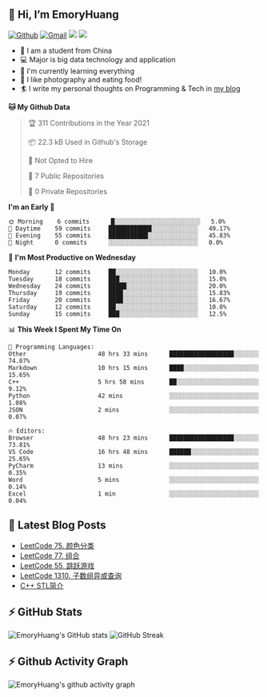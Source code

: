 ## 👋 Hi, I’m EmoryHuang
[![Github](https://img.shields.io/badge/-Github-000?style=flat&logo=Github&logoColor=white)](https://github.com/emoryhuang)
[![Gmail](https://img.shields.io/badge/-Gmail-c14438?style=flat&logo=Gmail&logoColor=white)](mailto:vunihbolvep@gmail.com)
![](https://komarev.com/ghpvc/?username=EmoryHuang)
![](https://img.shields.io/badge/build-passing-brightgreen)
- 🧐 I am a student from China
- 💻 Major is big data technology and application
- 🌱 I'm currently learning everything
- 👯 I like photography and eating food!
- 🏄‍ I write my personal thoughts on Programming & Tech in [my blog](emoryhuang.github.io)

<!--START_SECTION:waka-->
**🐱 My Github Data** 

> 🏆 311 Contributions in the Year 2021
 > 
> 📦 22.3 kB Used in Github's Storage 
 > 
> 🚫 Not Opted to Hire
 > 
> 📜 7 Public Repositories 
 > 
> 🔑 0 Private Repositories  
 > 
**I'm an Early 🐤** 

```text
🌞 Morning    6 commits      █░░░░░░░░░░░░░░░░░░░░░░░░   5.0% 
🌆 Daytime    59 commits     ████████████░░░░░░░░░░░░░   49.17% 
🌃 Evening    55 commits     ███████████░░░░░░░░░░░░░░   45.83% 
🌙 Night      0 commits      ░░░░░░░░░░░░░░░░░░░░░░░░░   0.0%

```
📅 **I'm Most Productive on Wednesday** 

```text
Monday       12 commits     ██░░░░░░░░░░░░░░░░░░░░░░░   10.0% 
Tuesday      18 commits     ███░░░░░░░░░░░░░░░░░░░░░░   15.0% 
Wednesday    24 commits     █████░░░░░░░░░░░░░░░░░░░░   20.0% 
Thursday     19 commits     ████░░░░░░░░░░░░░░░░░░░░░   15.83% 
Friday       20 commits     ████░░░░░░░░░░░░░░░░░░░░░   16.67% 
Saturday     12 commits     ██░░░░░░░░░░░░░░░░░░░░░░░   10.0% 
Sunday       15 commits     ███░░░░░░░░░░░░░░░░░░░░░░   12.5%

```


📊 **This Week I Spent My Time On** 

```text
💬 Programming Languages: 
Other                    48 hrs 33 mins      ██████████████████░░░░░░░   74.07% 
Markdown                 10 hrs 15 mins      ████░░░░░░░░░░░░░░░░░░░░░   15.65% 
C++                      5 hrs 58 mins       ██░░░░░░░░░░░░░░░░░░░░░░░   9.12% 
Python                   42 mins             ░░░░░░░░░░░░░░░░░░░░░░░░░   1.08% 
JSON                     2 mins              ░░░░░░░░░░░░░░░░░░░░░░░░░   0.07%

🔥 Editors: 
Browser                  48 hrs 23 mins      ██████████████████░░░░░░░   73.81% 
VS Code                  16 hrs 48 mins      ██████░░░░░░░░░░░░░░░░░░░   25.65% 
PyCharm                  13 mins             ░░░░░░░░░░░░░░░░░░░░░░░░░   0.35% 
Word                     5 mins              ░░░░░░░░░░░░░░░░░░░░░░░░░   0.14% 
Excel                    1 min               ░░░░░░░░░░░░░░░░░░░░░░░░░   0.04%

```


<!--END_SECTION:waka-->

## 📕 Latest Blog Posts
<!-- STACKOVERFLOW:START -->
- [LeetCode 75. 颜色分类](https://emoryhuang.cn/blog/1955535034.html)
- [LeetCode 77. 组合](https://emoryhuang.cn/blog/3511946213.html)
- [LeetCode 55. 跳跃游戏](https://emoryhuang.cn/blog/2392717385.html)
- [LeetCode 1310. 子数组异或查询](https://emoryhuang.cn/blog/2157773484.html)
- [C++ STL简介](https://emoryhuang.cn/blog/1876408705.html)
<!-- STACKOVERFLOW:END -->

## ⚡ GitHub Stats
![EmoryHuang's GitHub stats](https://github-readme-stats.vercel.app/api?username=EmoryHuang&show_icons=true&theme=tokyonight)
![GitHub Streak](https://github-readme-streak-stats.herokuapp.com/?user=EmoryHuang&theme=tokyonight)


## ⚡ Github Activity Graph
![EmoryHuang's github activity graph](https://activity-graph.herokuapp.com/graph?username=EmoryHuang&theme=dracula)

<!---
EmoryHuang/EmoryHuang is a ✨ special ✨ repository because its `README.md` (this file) appears on your GitHub profile.
You can click the Preview link to take a look at your changes.
--->

